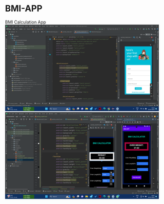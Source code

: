 # BMI-APP
BMI Calculation App
![logo](https://github.com/RAHUL-HACKER-HACKER/BMI-APP/blob/master/Images/Screenshot%202023-10-06%20012203.png)
![logo](https://github.com/RAHUL-HACKER-HACKER/BMI-APP/blob/master/Images/Screenshot%202023-10-05%20010732.png)
